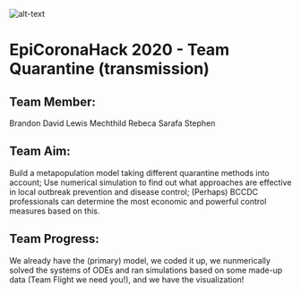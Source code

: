 ![alt-text](images/norwester_blue.png)
# EpiCoronaHack 2020 - Team Quarantine (transmission)

## Team Member:

Brandon 
David
Lewis
Mechthild
Rebeca
Sarafa
Stephen

## Team Aim:

Build a metapopulation model taking different quarantine methods into account; Use numerical simulation to find out what approaches are effective in local outbreak prevention and disease control; (Perhaps) BCCDC professionals can determine the most economic and powerful control measures based on this.

## Team Progress:

We already have the (primary) model, we coded it up, we nunmerically solved the systems of ODEs and ran simulations based on some made-up data (Team Flight we need you!), and we have the visualization!
